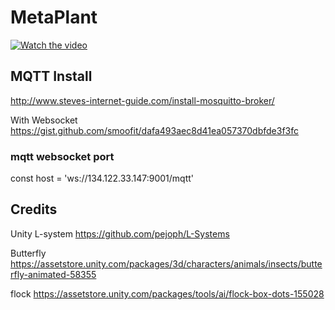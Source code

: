 # MetaPlant
[![Watch the video](https://media.githubusercontent.com/media/jieguann/Thesis-Prototype5-MetaPlant/main/Media/91587d3a496bb2d3d0eb71b7274f651.png)](https://www.youtube.com/watch?v=8-mS2F5Q5aM&t=3s)

## MQTT Install
http://www.steves-internet-guide.com/install-mosquitto-broker/

With Websocket https://gist.github.com/smoofit/dafa493aec8d41ea057370dbfde3f3fc


### mqtt websocket port
const host = 'ws://134.122.33.147:9001/mqtt'


## Credits
Unity L-system https://github.com/pejoph/L-Systems

Butterfly https://assetstore.unity.com/packages/3d/characters/animals/insects/butterfly-animated-58355

flock
https://assetstore.unity.com/packages/tools/ai/flock-box-dots-155028
